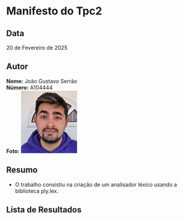# Manifesto do Tpc2

## Data
20 de Fevereiro de 2025

## Autor
**Nome:** João Gustavo Serrão  
**Número:** A104444  
**Foto:** ![Foto](me.jpg)

## Resumo
- O trabalho consistiu na criação de um analisador léxico usando a biblioteca ply.lex.

## Lista de Resultados
